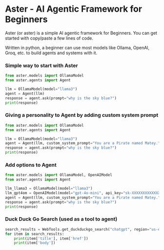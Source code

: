 # Aster - AI Agentic Framework for Beginners
Aster (or aster) is a simple AI agentic framework for Beginners.  You can get started with copy/paste a few lines of code.

Written in python, a beginner can use most models like Ollama, OpenAI, Groq, etc. to build agents and systems with it.

### Simple way to start with Aster
``` python
from aster.models import OllamaModel
from aster.agents import Agent

llm = OllamaModel(model="llama3")
agent = Agent(llm)
response = agent.ask(prompt="why is the sky blue?")
print(response)
```
### Giving a personality to Agent by adding custom system prompt
``` python
from aster.models import OllamaModel
from aster.agents import Agent

llm = OllamaModel(model="llama3")
agent = Agent(llm, custom_system_prompt="You are a Pirate named Matey.")
response = agent.ask(prompt="why is the sky blue?")
print(response)
```
### Add options to Agent
``` python
from aster.models import OllamaModel, OpenAIModel
from aster.agents import Agent

llm_llama3 = OllamaModel(model="llama3")
llm_gpt4om = OpenAIModel(model="gpt-4o-mini", api_key="sk-XXXXXXXXXXXXXXXXXXXXXXXXXXXX")
agent = Agent(llm, custom_system_prompt="You are a Pirate named Matey.")
response = agent.ask(prompt="why is the sky blue?")
print(response)
```
### Duck Duck Go Search (used as a tool to agent)
``` python
search_results = WebTools.get_duckduckgo_search("chatgpt", region="us-en", safesearch="on", timeline="w", max_results=5)
for item in search_results:
    print(item['title'], item['href'])
    print(item['body'])
```


    

